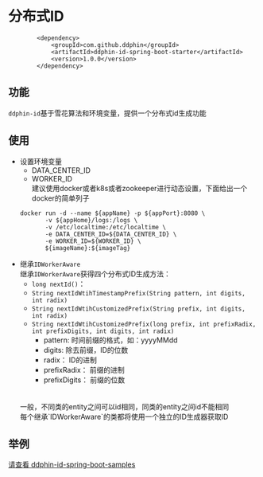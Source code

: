 # 分布式ID
```$xslt
        <dependency>
            <groupId>com.github.ddphin</groupId>
            <artifactId>ddphin-id-spring-boot-starter</artifactId>            
            <version>1.0.0</version>
        </dependency>
```
## 功能
`ddphin-id`基于雪花算法和环境变量，提供一个分布式id生成功能

## 使用
- 设置环境变量
   - DATA_CENTER_ID
   - WORKER_ID
   <br> 建议使用docker或者k8s或者zookeeper进行动态设置，下面给出一个docker的简单列子
   ```$xslt
   docker run -d --name ${appName} -p ${appPort}:8080 \
          -v ${appHome}/logs:/logs \
          -v /etc/localtime:/etc/localtime \
          -e DATA_CENTER_ID=${DATA_CENTER_ID} \
          -e WORKER_ID=${WORKER_ID} \
          ${imageName}:${imageTag}

   ```
- 继承`IDWorkerAware`
  <br>继承`IDWorkerAware`获得四个分布式ID生成方法：
  - `long nextId()`：
  - `String nextIdWtihTimestampPrefix(String pattern, int digits, int radix)`
  - `String nextIdWtihCustomizedPrefix(String prefix, int digits, int radix)`
  - `String nextIdWtihCustomizedPrefix(long prefix, int prefixRadix, int prefixDigits, int digits, int radix)`
     - pattern: 时间前缀的格式，如：yyyyMMdd
     - digits: 除去前缀，ID的位数
     - radix： ID的进制
     - prefixRadix： 前缀的进制
     - prefixDigits： 前缀的位数
   <br>
   <br>一般，不同类的entity之间可以id相同，同类的entity之间id不能相同
   <br>每个继承`IDWorkerAware`的类都将使用一个独立的ID生成器获取ID

## 举例
[请查看 ddphin-id-spring-boot-samples](https://github.com/ddphin/ddphin-id-spring-boot/tree/master/ddphin-id-spring-boot-samples)   